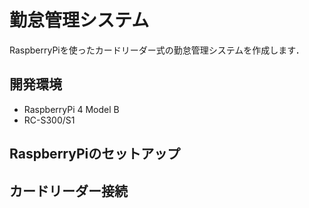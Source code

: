 # 勤怠管理システム

RaspberryPiを使ったカードリーダー式の勤怠管理システムを作成します．

## 開発環境

- RaspberryPi 4 Model B
- RC-S300/S1

## RaspberryPiのセットアップ

## カードリーダー接続

